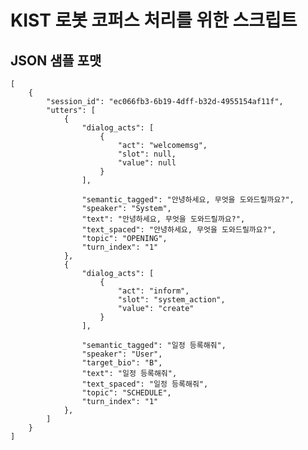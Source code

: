 # KIST 로봇 코퍼스 처리를 위한 스크립트

## JSON 샘플 포맷

    [
        {
            "session_id": "ec066fb3-6b19-4dff-b32d-4955154af11f",
            "utters": [
                {
                    "dialog_acts": [
                        {
                            "act": "welcomemsg",
                            "slot": null,
                            "value": null
                        }
                    ],
                    
                    "semantic_tagged": "안녕하세요, 무엇을 도와드릴까요?",
                    "speaker": "System",
                    "text": "안녕하세요, 무엇을 도와드릴까요?",
                    "text_spaced": "안녕하세요, 무엇을 도와드릴까요?",
                    "topic": "OPENING",
                    "turn_index": "1"
                },
                {
                    "dialog_acts": [
                        {
                            "act": "inform",
                            "slot": "system_action",
                            "value": "create"
                        }
                    ],
                   
                    "semantic_tagged": "일정 등록해줘",
                    "speaker": "User",
                    "target_bio": "B",
                    "text": "일정 등록해줘",
                    "text_spaced": "일정 등록해줘",
                    "topic": "SCHEDULE",
                    "turn_index": "1"
                },
            ]
        }
    ]